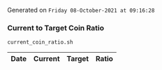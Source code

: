 Generated on `Friday 08-October-2021 at 09:16:28`

### Current to Target Coin Ratio
`current_coin_ratio.sh`

Date|Current|Target|Ratio
---|---|---|---
